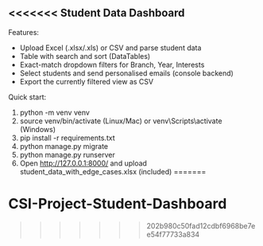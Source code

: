 <<<<<<< 
Student Data Dashboard 
------------------------------------
Features:
- Upload Excel (.xlsx/.xls) or CSV and parse student data
- Table with search and sort (DataTables)
- Exact-match dropdown filters for Branch, Year, Interests
- Select students and send personalised emails (console backend)
- Export the currently filtered view as CSV

Quick start:
1. python -m venv venv
2. source venv/bin/activate   (Linux/Mac) or venv\Scripts\activate (Windows)
3. pip install -r requirements.txt
4. python manage.py migrate
5. python manage.py runserver
6. Open http://127.0.0.1:8000/ and upload student_data_with_edge_cases.xlsx (included)
=======
# CSI-Project-Student-Dashboard
>>>>>>> 202b980c50fad12cdbf6968be7ee54f77733a834
